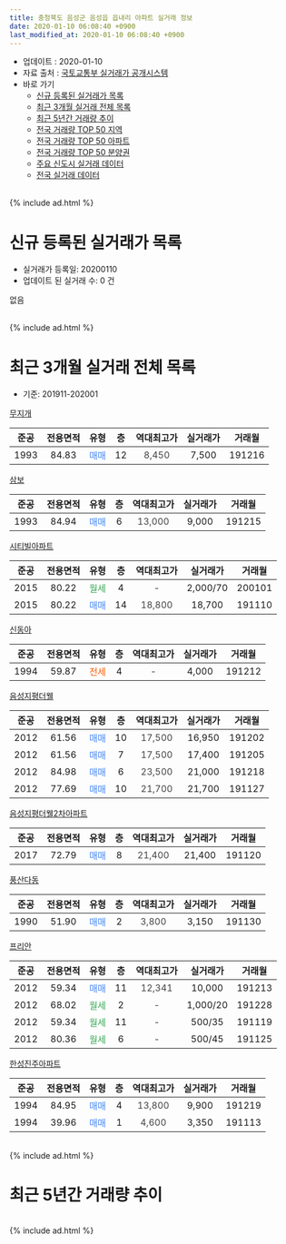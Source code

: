 ```yaml
---
title: 충청북도 음성군 음성읍 읍내리 아파트 실거래 정보
date: 2020-01-10 06:08:40 +0900
last_modified_at: 2020-01-10 06:08:40 +0900
---
```


* 업데이트 : 2020-01-10
* 자료 출처 : [국토교통부 실거래가 공개시스템](http://rt.molit.go.kr)
* 바로 가기
    * [신규 등록된 실거래가 목록](#신규-등록된-실거래가-목록)
    * [최근 3개월 실거래 전체 목록](#최근-3개월-실거래-전체-목록)
    * [최근 5년간 거래량 추이](#최근-5년간-거래량-추이)
    * [전국 거래량 TOP 50 지역](https://inasie.github.io/apt-trade-info/최근-3개월-전국에서-가장-거래가-많이-발생한-지역)
    * [전국 거래량 TOP 50 아파트](https://inasie.github.io/apt-trade-info/최근-3개월-전국에서-가장-거래가-많이-발생한-아파트)
    * [전국 거래량 TOP 50 분양권](https://inasie.github.io/apt-trade-info/최근-3개월-전국에서-가장-거래가-많이-발생한-분양권)
    * [주요 신도시 실거래 데이터](https://inasie.github.io/apt-trade-info/주요-신도시)
    * [전국 실거래 데이터](https://inasie.github.io/apt-trade-info/전국)
<br>
{% include ad.html %}
<br>

# 신규 등록된 실거래가 목록
* 실거래가 등록일: 20200110
* 업데이트 된 실거래 수: 0 건

없음

<br>
{% include ad.html %}
<br>

# 최근 3개월 실거래 전체 목록
* 기준: 201911-202001


[무지개](https://search.naver.com/search.naver?query=%EC%B6%A9%EC%B2%AD%EB%B6%81%EB%8F%84+%EC%9D%8C%EC%84%B1%EA%B5%B0+%EC%9D%8C%EC%84%B1%EC%9D%8D+%EC%9D%8D%EB%82%B4%EB%A6%AC+%EB%AC%B4%EC%A7%80%EA%B0%9C)

|준공|전용면적|유형|층|역대최고가|실거래가|거래월|
|:---:|:---:|:---:|:---:|:---:|:---:|:---:|
|1993|84.83|<span style="color:#4285f3">매매</span>|12|<span style="color:#444444">8,450</span>|7,500|191216|

[삼보](https://search.naver.com/search.naver?query=%EC%B6%A9%EC%B2%AD%EB%B6%81%EB%8F%84+%EC%9D%8C%EC%84%B1%EA%B5%B0+%EC%9D%8C%EC%84%B1%EC%9D%8D+%EC%9D%8D%EB%82%B4%EB%A6%AC+%EC%82%BC%EB%B3%B4)

|준공|전용면적|유형|층|역대최고가|실거래가|거래월|
|:---:|:---:|:---:|:---:|:---:|:---:|:---:|
|1993|84.94|<span style="color:#4285f3">매매</span>|6|<span style="color:#444444">13,000</span>|9,000|191215|

[시티빌아파트](https://search.naver.com/search.naver?query=%EC%B6%A9%EC%B2%AD%EB%B6%81%EB%8F%84+%EC%9D%8C%EC%84%B1%EA%B5%B0+%EC%9D%8C%EC%84%B1%EC%9D%8D+%EC%9D%8D%EB%82%B4%EB%A6%AC+%EC%8B%9C%ED%8B%B0%EB%B9%8C%EC%95%84%ED%8C%8C%ED%8A%B8)

|준공|전용면적|유형|층|역대최고가|실거래가|거래월|
|:---:|:---:|:---:|:---:|:---:|:---:|:---:|
|2015|80.22|<span style="color:#34a853">월세</span>|4|<span style="color:#444444">-</span>|2,000/70|200101|
|2015|80.22|<span style="color:#4285f3">매매</span>|14|<span style="color:#444444">18,800</span>|18,700|191110|

[신동아](https://search.naver.com/search.naver?query=%EC%B6%A9%EC%B2%AD%EB%B6%81%EB%8F%84+%EC%9D%8C%EC%84%B1%EA%B5%B0+%EC%9D%8C%EC%84%B1%EC%9D%8D+%EC%9D%8D%EB%82%B4%EB%A6%AC+%EC%8B%A0%EB%8F%99%EC%95%84)

|준공|전용면적|유형|층|역대최고가|실거래가|거래월|
|:---:|:---:|:---:|:---:|:---:|:---:|:---:|
|1994|59.87|<span style="color:#ff5a00">전세</span>|4|<span style="color:#444444">-</span>|4,000|191212|

[음성지평더웰](https://search.naver.com/search.naver?query=%EC%B6%A9%EC%B2%AD%EB%B6%81%EB%8F%84+%EC%9D%8C%EC%84%B1%EA%B5%B0+%EC%9D%8C%EC%84%B1%EC%9D%8D+%EC%9D%8D%EB%82%B4%EB%A6%AC+%EC%9D%8C%EC%84%B1%EC%A7%80%ED%8F%89%EB%8D%94%EC%9B%B0)

|준공|전용면적|유형|층|역대최고가|실거래가|거래월|
|:---:|:---:|:---:|:---:|:---:|:---:|:---:|
|2012|61.56|<span style="color:#4285f3">매매</span>|10|<span style="color:#444444">17,500</span>|16,950|191202|
|2012|61.56|<span style="color:#4285f3">매매</span>|7|<span style="color:#444444">17,500</span>|17,400|191205|
|2012|84.98|<span style="color:#4285f3">매매</span>|6|<span style="color:#444444">23,500</span>|21,000|191218|
|2012|77.69|<span style="color:#4285f3">매매</span>|10|<span style="color:#444444">21,700</span>|21,700|191127|

[음성지평더웰2차아파트](https://search.naver.com/search.naver?query=%EC%B6%A9%EC%B2%AD%EB%B6%81%EB%8F%84+%EC%9D%8C%EC%84%B1%EA%B5%B0+%EC%9D%8C%EC%84%B1%EC%9D%8D+%EC%9D%8D%EB%82%B4%EB%A6%AC+%EC%9D%8C%EC%84%B1%EC%A7%80%ED%8F%89%EB%8D%94%EC%9B%B02%EC%B0%A8%EC%95%84%ED%8C%8C%ED%8A%B8)

|준공|전용면적|유형|층|역대최고가|실거래가|거래월|
|:---:|:---:|:---:|:---:|:---:|:---:|:---:|
|2017|72.79|<span style="color:#4285f3">매매</span>|8|<span style="color:#444444">21,400</span>|21,400|191120|

[풍산다동](https://search.naver.com/search.naver?query=%EC%B6%A9%EC%B2%AD%EB%B6%81%EB%8F%84+%EC%9D%8C%EC%84%B1%EA%B5%B0+%EC%9D%8C%EC%84%B1%EC%9D%8D+%EC%9D%8D%EB%82%B4%EB%A6%AC+%ED%92%8D%EC%82%B0%EB%8B%A4%EB%8F%99)

|준공|전용면적|유형|층|역대최고가|실거래가|거래월|
|:---:|:---:|:---:|:---:|:---:|:---:|:---:|
|1990|51.90|<span style="color:#4285f3">매매</span>|2|<span style="color:#444444">3,800</span>|3,150|191130|

[프리안](https://search.naver.com/search.naver?query=%EC%B6%A9%EC%B2%AD%EB%B6%81%EB%8F%84+%EC%9D%8C%EC%84%B1%EA%B5%B0+%EC%9D%8C%EC%84%B1%EC%9D%8D+%EC%9D%8D%EB%82%B4%EB%A6%AC+%ED%94%84%EB%A6%AC%EC%95%88)

|준공|전용면적|유형|층|역대최고가|실거래가|거래월|
|:---:|:---:|:---:|:---:|:---:|:---:|:---:|
|2012|59.34|<span style="color:#4285f3">매매</span>|11|<span style="color:#444444">12,341</span>|10,000|191213|
|2012|68.02|<span style="color:#34a853">월세</span>|2|<span style="color:#444444">-</span>|1,000/20|191228|
|2012|59.34|<span style="color:#34a853">월세</span>|11|<span style="color:#444444">-</span>|500/35|191119|
|2012|80.36|<span style="color:#34a853">월세</span>|6|<span style="color:#444444">-</span>|500/45|191125|

[한성진주아파트](https://search.naver.com/search.naver?query=%EC%B6%A9%EC%B2%AD%EB%B6%81%EB%8F%84+%EC%9D%8C%EC%84%B1%EA%B5%B0+%EC%9D%8C%EC%84%B1%EC%9D%8D+%EC%9D%8D%EB%82%B4%EB%A6%AC+%ED%95%9C%EC%84%B1%EC%A7%84%EC%A3%BC%EC%95%84%ED%8C%8C%ED%8A%B8)

|준공|전용면적|유형|층|역대최고가|실거래가|거래월|
|:---:|:---:|:---:|:---:|:---:|:---:|:---:|
|1994|84.95|<span style="color:#4285f3">매매</span>|4|<span style="color:#444444">13,800</span>|9,900|191219|
|1994|39.96|<span style="color:#4285f3">매매</span>|1|<span style="color:#444444">4,600</span>|3,350|191113|


<br>
{% include ad.html %}
<br>

# 최근 5년간 거래량 추이


<div style="width:100%;">
    <canvas id="deal_progress" height="200"></canvas>
</div>

<script>
new Chart(document.getElementById("deal_progress"), {
    type: 'line',
    data: {
        labels: ['201501','201502','201503','201504','201505','201506','201507','201508','201509','201510','201511','201512','201601','201602','201603','201604','201605','201606','201607','201608','201609','201610','201611','201612','201701','201702','201703','201704','201705','201706','201707','201708','201709','201710','201711','201712','201801','201802','201803','201804','201805','201806','201807','201808','201809','201810','201811','201812','201901','201902','201903','201904','201905','201906','201907','201908','201909','201910','201911','201912','202001'],
        datasets: [{
            label: '매매',
            pointRadius: 1,
            data: [14, 9, 12, 11, 8, 16, 10, 12, 6, 13, 6, 11, 9, 8, 22, 8, 11, 10, 9, 6, 17, 12, 15, 5, 7, 11, 11, 18, 17, 13, 20, 26, 14, 18, 11, 13, 13, 16, 22, 17, 15, 14, 14, 13, 11, 17, 8, 6, 10, 13, 4, 11, 8, 13, 15, 7, 5, 12, 5, 7, 0],
            borderColor: "rgba(255, 201, 14, 1)",
            backgroundColor: "rgba(255, 201, 14, 0.5)",
            fill: false,
            lineTension: 0
        },{
            label: '전월세',
            pointRadius: 1,
            data: [5, 6, 2, 4, 6, 2, 5, 1, 5, 2, 5, 2, 2, 3, 5, 5, 3, 3, 5, 2, 1, 2, 1, 5, 0, 8, 3, 2, 7, 8, 0, 9, 5, 4, 9, 3, 5, 9, 5, 5, 2, 5, 7, 3, 4, 3, 3, 5, 2, 2, 2, 2, 1, 1, 4, 1, 5, 3, 2, 2, 1],
            borderColor: "rgba(0, 141, 185, 1)",
            backgroundColor: "rgba(0, 141, 185, 0.5)",
            fill: false,
            lineTension: 0
        }
        ]
    },
    options: {
        responsive: true,
        title: {
            display: false
        },
        tooltips: {
            mode: 'index',
            intersect: false
        },
        hover: {
            mode: 'nearest',
            intersect: true
        },
        scales: {
            xAxes: [{
                display: true,
                scaleLabel: {
                    display: true,
                    labelString: '년/월'
                }
            }],
            yAxes: [{
                display: true,
                ticks: {
                    suggestedMin: 0,
                },
                scaleLabel: {
                    display: true,
                    labelString: '실거래 수'
                }
            }]
        }
    }
});

</script>


<br>
{% include ad.html %}
<br>

